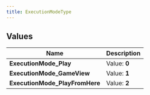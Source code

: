```yaml
---
title: ExecutionModeType
---
```


## Values

| Name | Description |
| ---- | ----------- |
| **ExecutionMode\_Play** | Value: **0** |
| **ExecutionMode\_GameView** | Value: **1** |
| **ExecutionMode\_PlayFromHere** | Value: **2** |

